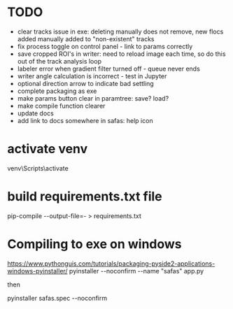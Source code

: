 # TODO

* clear tracks issue in exe: deleting manually does not remove, new flocs added manually added to "non-existent" tracks
* fix process toggle on control panel - link to params correctly 
* save cropped ROI's in writer: need to reload image each time, so do this out of the track analysis loop
* labeler error when gradient filter turned off - queue never ends
* writer angle calculation is incorrect - test in Jupyter
* optional direction arrow to indicate bad settling
* complete packaging as exe
* make params button clear in paramtree: save? load? 
* make compile function clearer
* update docs
* add link to docs somewhere in safas: help icon

# activate venv
venv\Scripts\activate

# build requirements.txt file
pip-compile --output-file=- > requirements.txt

# Compiling to exe on windows
https://www.pythonguis.com/tutorials/packaging-pyside2-applications-windows-pyinstaller/
pyinstaller --noconfirm --name "safas" app.py

then

pyinstaller safas.spec --noconfirm